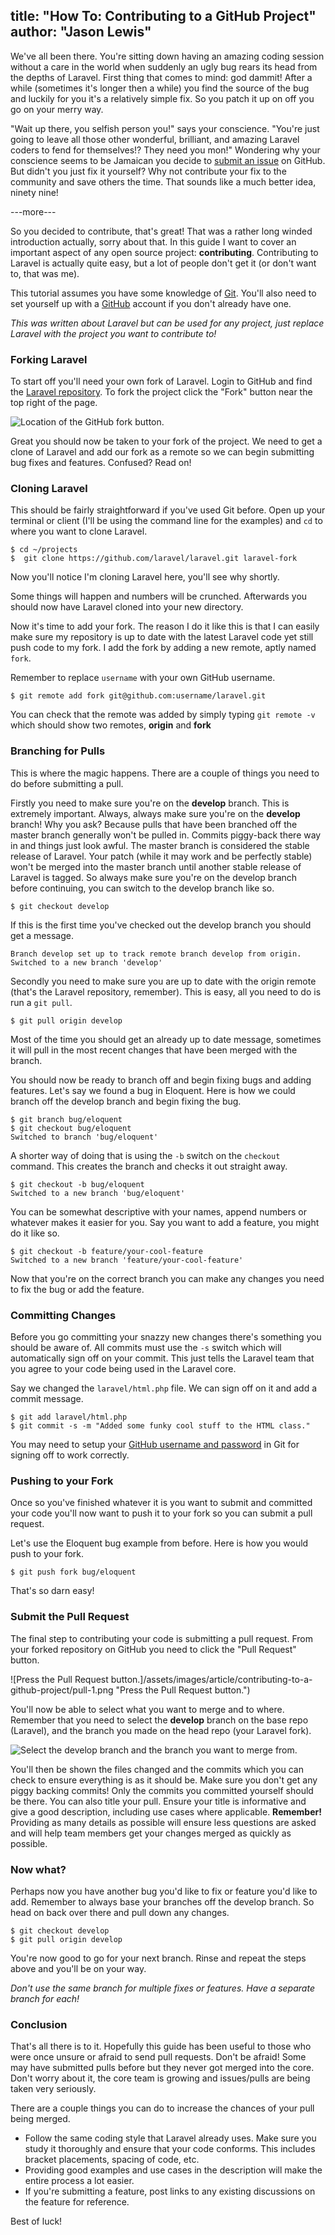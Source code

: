 title: "How To: Contributing to a GitHub Project"
author: "Jason Lewis"
---
We've all been there. You're sitting down having an amazing coding session without a care in the world when suddenly an ugly bug rears its head from the depths of Laravel. First thing that comes to mind: god dammit! After a while (sometimes it's longer then a while) you find the source of the bug and luckily for you it's a relatively simple fix. So you patch it up on off you go on your merry way.

"Wait up there, you selfish person you!" says your conscience. "You're just going to leave all those other wonderful, brilliant, and amazing Laravel coders to fend for themselves!? They need you mon!" Wondering why your conscience seems to be Jamaican you decide to [submit an issue](https://github.com/laravel/laravel/issues) on GitHub. But didn't you just fix it yourself? Why not contribute your fix to the community and save others the time. That sounds like a much better idea, ninety nine!

---more---

So you decided to contribute, that's great! That was a rather long winded introduction actually, sorry about that. In this guide I want to cover an important aspect of any open source project: **contributing**. Contributing to Laravel is actually quite easy, but a lot of people don't get it (or don't want to, that was me).

This tutorial assumes you have some knowledge of [Git](http://git-scm.com/). You'll also need to set yourself up with a [GitHub](https://github.com/signup/free) account if you don't already have one.

*This was written about Laravel but can be used for any project, just replace Laravel with the project you want to contribute to!*

### Forking Laravel

To start off you'll need your own fork of Laravel. Login to GitHub and find the [Laravel repository](https://github.com/laravel/laravel). To fork the project click the "Fork" button near the top right of the page.

![Location of the GitHub fork button.](/assets/images/article/contributing-to-a-github-project/fork.png "Location of the GitHub fork button.")

Great you should now be taken to your fork of the project. We need to get a clone of Laravel and add our fork as a remote so we can begin submitting bug fixes and features. Confused? Read on!

### Cloning Laravel

This should be fairly straightforward if you've used Git before. Open up your terminal or client (I'll be using the command line for the examples) and `cd` to where you want to clone Laravel.

<?prettify?>

	$ cd ~/projects
	$  git clone https://github.com/laravel/laravel.git laravel-fork

Now you'll notice I'm cloning Laravel here, you'll see why shortly.

Some things will happen and numbers will be crunched. Afterwards you should now have Laravel cloned into your new directory.

Now it's time to add your fork. The reason I do it like this is that I can easily make sure my repository is up to date with the latest Laravel code yet still push code to my fork. I add the fork by adding a new remote, aptly named `fork`.

Remember to replace `username` with your own GitHub username.

<?prettify?>

	$ git remote add fork git@github.com:username/laravel.git

You can check that the remote was added by simply typing `git remote -v` which should show two remotes, **origin** and **fork**

### Branching for Pulls

This is where the magic happens. There are a couple of things you need to do before submitting a pull.

Firstly you need to make sure you're on the **develop** branch. This is extremely important. Always, always make sure you're on the **develop** branch! Why you ask? Because pulls that have been branched off the master branch generally won't be pulled in. Commits piggy-back there way in and things just look awful. The master branch is considered the stable release of Laravel. Your patch (while it may work and be perfectly stable) won't be merged into the master branch until another stable release of Laravel is tagged. So always make sure you're on the develop branch before continuing, you can switch to the develop branch like so.

<?prettify?>

	$ git checkout develop

If this is the first time you've checked out the develop branch you should get a message.

<?prettify?>

	Branch develop set up to track remote branch develop from origin.
	Switched to a new branch 'develop'

Secondly you need to make sure you are up to date with the origin remote (that's the Laravel repository, remember). This is easy, all you need to do is run a `git pull`.

<?prettify?>

	$ git pull origin develop

Most of the time you should get an already up to date message, sometimes it will pull in the most recent changes that have been merged with the branch.

You should now be ready to branch off and begin fixing bugs and adding features. Let's say we found a bug in Eloquent. Here is how we could branch off the develop branch and begin fixing the bug.

<?prettify?>

	$ git branch bug/eloquent
	$ git checkout bug/eloquent
	Switched to branch 'bug/eloquent'

A shorter way of doing that is using the `-b` switch on the `checkout` command. This creates the branch and checks it out straight away.

<?prettify?>

	$ git checkout -b bug/eloquent
	Switched to a new branch 'bug/eloquent'

You can be somewhat descriptive with your names, append numbers or whatever makes it easier for you. Say you want to add a feature, you might do it like so.

<?prettify?>

	$ git checkout -b feature/your-cool-feature
	Switched to a new branch 'feature/your-cool-feature'

Now that you're on the correct branch you can make any changes you need to fix the bug or add the feature.

### Committing Changes

Before you go committing your snazzy new changes there's something you should be aware of. All commits must use the `-s` switch which will automatically sign off on your commit. This just tells the Laravel team that you agree to your code being used in the Laravel core.

Say we changed the `laravel/html.php` file. We can sign off on it and add a commit message.

<?prettify?>

	$ git add laravel/html.php
	$ git commit -s -m "Added some funky cool stuff to the HTML class."

You may need to setup your [GitHub username and password](https://help.github.com/articles/set-up-git) in Git for signing off to work correctly.

### Pushing to your Fork

Once so you've finished whatever it is you want to submit and committed your code you'll now want to push it to your fork so you can submit a pull request.

Let's use the Eloquent bug example from before. Here is how you would push to your fork.

<?prettify?>

	$ git push fork bug/eloquent

That's so darn easy!

### Submit the Pull Request

The final step to contributing your code is submitting a pull request. From your forked repository on GitHub you need to click the "Pull Request" button.

![Press the Pull Request button.]/assets/images/article/contributing-to-a-github-project/pull-1.png "Press the Pull Request button.")

You'll now be able to select what you want to merge and to where. Remember that you need to select the **develop** branch on the base repo (Laravel), and the branch you made on the head repo (your Laravel fork).

![Select the develop branch and the branch you want to merge from.](/assets/images/article/contributing-to-a-github-project/pull-2.png "Select the develop branch and the branch you want to merge from.")

You'll then be shown the files changed and the commits which you can check to ensure everything is as it should be. Make sure you don't get any piggy backing commits! Only the commits you committed yourself should be there. You can also title your pull. Ensure your title is informative and give a good description, including use cases where applicable. **Remember!** Providing as many details as possible will ensure less questions are asked and will help team members get your changes merged as quickly as possible.

### Now what?

Perhaps now you have another bug you'd like to fix or feature you'd like to add. Remember to always base your branches off the develop branch. So head on back over there and pull down any changes.

<?prettify?>

	$ git checkout develop
	$ git pull origin develop

You're now good to go for your next branch. Rinse and repeat the steps above and you'll be on your way.

*Don't use the same branch for multiple fixes or features. Have a separate branch for each!*

### Conclusion

That's all there is to it. Hopefully this guide has been useful to those who were once unsure or afraid to send pull requests. Don't be afraid! Some may have submitted pulls before but they never got merged into the core. Don't worry about it, the core team is growing and issues/pulls are being taken very seriously.

There are a couple things you can do to increase the chances of your pull being merged.

- Follow the same coding style that Laravel already uses. Make sure you study it thoroughly and ensure that your code conforms. This includes bracket placements, spacing of code, etc.
- Providing good examples and use cases in the description will make the entire process a lot easier.
- If you're submitting a feature, post links to any existing discussions on the feature for reference.

Best of luck!